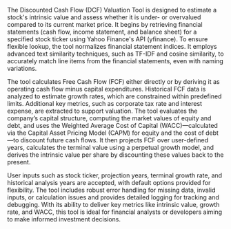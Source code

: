 The Discounted Cash Flow (DCF) Valuation Tool is designed to estimate a stock's intrinsic value and assess whether it is under- or overvalued compared to its current market price. It begins by retrieving financial statements (cash flow, income statement, and balance sheet) for a specified stock ticker using Yahoo Finance's API (yfinance). To ensure flexible lookup, the tool normalizes financial statement indices. It employs advanced text similarity techniques, such as TF-IDF and cosine similarity, to accurately match line items from the financial statements, even with naming variations.

The tool calculates Free Cash Flow (FCF) either directly or by deriving it as operating cash flow minus capital expenditures. Historical FCF data is analyzed to estimate growth rates, which are constrained within predefined limits. Additional key metrics, such as corporate tax rate and interest expense, are extracted to support valuation. The tool evaluates the company’s capital structure, computing the market values of equity and debt, and uses the Weighted Average Cost of Capital (WACC)—calculated via the Capital Asset Pricing Model (CAPM) for equity and the cost of debt—to discount future cash flows. It then projects FCF over user-defined years, calculates the terminal value using a perpetual growth model, and derives the intrinsic value per share by discounting these values back to the present.

User inputs such as stock ticker, projection years, terminal growth rate, and historical analysis years are accepted, with default options provided for flexibility. The tool includes robust error handling for missing data, invalid inputs, or calculation issues and provides detailed logging for tracking and debugging. With its ability to deliver key metrics like intrinsic value, growth rate, and WACC, this tool is ideal for financial analysts or developers aiming to make informed investment decisions.






